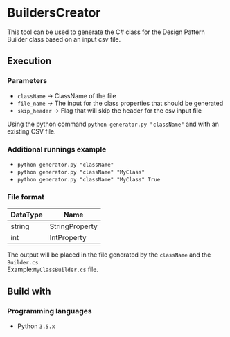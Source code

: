 # BuildersCreator

This tool can be used to generate the C# class for the Design Pattern Builder class based on an input csv file.

## Execution

### Parameters
- `className` -> ClassName of the file
- `file_name` -> The input for the class properties that should be generated
- `skip_header` -> Flag that will skip the header for the csv input file

Using the python command `python generator.py "className"` and with an existing CSV file.

### Additional runnings example
- `python generator.py "className"`
- `python generator.py "className" "MyClass"`
- `python generator.py "className" "MyClass" True`

### File format
| DataType  | Name |
| ------------- | ------------- |
| string  | StringProperty  |
| int | IntProperty  |

The output will be placed in the file generated by the `className` and the `Builder.cs`.\
Example:`MyClassBuilder.cs` file.

## Build with

### Programming languages

- Python `3.5.x`

